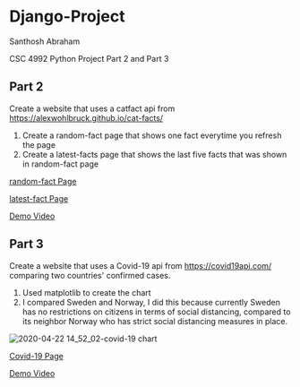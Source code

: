 # Django-Project
Santhosh Abraham

CSC 4992 Python Project Part 2 and Part 3

## Part 2
Create a website that uses a catfact api from https://alexwohlbruck.github.io/cat-facts/
1. Create a random-fact page that shows one fact everytime you refresh the page
2. Create a latest-facts page that shows the last five facts that was shown in random-fact page

[random-fact Page](http://santhosh3000.pythonanywhere.com/catfacts/random-fact)

[latest-fact Page](http://santhosh3000.pythonanywhere.com/catfacts/latest-facts)

[Demo Video](https://www.youtube.com/watch?v=YdK6SePec68)

## Part 3
Create a website that uses a Covid-19 api from https://covid19api.com/ comparing two countries' confirmed cases.
1. Used matplotlib to create the chart
2. I compared Sweden and Norway, I did this because currently Sweden has no restrictions on citizens in terms of social distancing, compared to its neighbor Norway who has strict social distancing measures in place. 

![2020-04-22 14_52_02-covid-19 chart](https://user-images.githubusercontent.com/33672419/80023417-7f67bb00-84ab-11ea-920b-2cd6aba5acaf.png)

[Covid-19 Page](http://santhosh3000.pythonanywhere.com/covid19/chart)

[Demo Video]()
